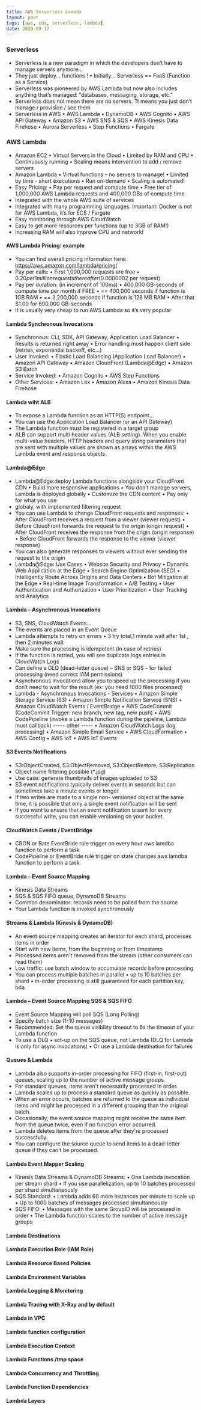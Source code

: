```yaml
---
title: AWS Serverless Lambda
layout: post
tags: [aws, cda, serverless, lambda]
date: 2020-09-17
---
```


### Serverless
-	Serverless is a new paradigm in which the developers don’t have to manage servers anymore…
-	They just deploy… functions !
•	Initially... Serverless == FaaS (Function as a Service)
-	Serverless was pioneered by AWS Lambda but now also includes anything that’s managed: “databases, messaging, storage, etc.”
-	Serverless does not mean there are no servers. Tt means you just don’t manage / provision / see them
- Serverless in AWS
•	AWS Lambda
•	DynamoDB
•	AWS Cognito
•	AWS API Gateway
•	Amazon S3
•	AWS SNS & SQS
•	AWS Kinesis Data Firehose
•	Aurora Serverless
•	Step Functions
•	Fargate
### AWS Lambda
- Amazon EC2
• Virtual Servers in the Cloud
• Limited by RAM and CPU
• Continuously running 
•	Scaling means intervention to add / remove servers
- Amazon Lambda
•	Virtual functions – no servers to manage!
•	Limited by time - short executions
•	Run on-demand
•	Scaling is automated!
- Easy Pricing:
•	Pay per request and compute time
•	Free tier of 1,000,000 AWS Lambda requests and 400,000 GBs of compute time
-	Integrated with the whole AWS suite of services
-	Integrated with many programming languages. Important: Docker is not for AWS Lambda, it’s for ECS / Fargate
-	Easy monitoring through AWS CloudWatch
-	Easy to get more resources per functions (up to 3GB of RAM!)
-	Increasing RAM will also improve CPU and network!
#### AWS Lambda Pricing: example
-	You can find overall pricing information here: https://aws.amazon.com/lambda/pricing/
-	Pay per calls:
•	First 1,000,000 requests are free
•	$0.20 per 1 million requests thereafter ($0.0000002 per request)
-	Pay per duration: (in increment of 100ms)
•	400,000 GB-seconds of compute time per month if FREE
•	== 400,000 seconds if function is 1GB RAM
•	== 3,200,000 seconds if function is 128 MB RAM
•	After that $1.00 for 600,000 GB-seconds
-	It is usually very cheap to run AWS Lambda so it’s very popular
#### Lambda Synchronous Invocations
-	Synchronous: CLI, SDK, API Gateway, Application Load Balancer
•	Results is returned right away
•	Error handling must happen client side (retries, exponential backoff, etc…)
-	User Invoked:
•	Elastic Load Balancing (Application Load Balancer)
•	Amazon API Gateway
•	Amazon CloudFront (Lambda@Edge)
•	Amazon S3 Batch
-	Service Invoked:
•	Amazon Cognito
•	AWS Step Functions
-	Other Services:
•	Amazon Lex
•	Amazon Alexa
•	Amazon Kinesis Data Firehose
#### Lambda wiht ALB
-	To expose a Lambda function as an HTTP(S) endpoint…
-	You can use the Application Load Balancer (or an API Gateway)
-	The Lambda function must be registered in a target group
- ALB can support multi header  values (ALB setting). When you enable multi-value headers, HTTP headers and query string parameters that are sent with multiple values are shown as arrays within the AWS Lambda event and response objects.
#### Lambda@Edge
-  Lambda@Edge:deploy Lambda functions alongside your CloudFront CDN
•	Build more responsive applications
•	You don’t manage servers, Lambda is deployed globally
•	Customize the CDN content
•	Pay only for what you use
- globaly, with implemented filtering request
- You can use Lambda to change CloudFront requests and responses:
•	After CloudFront receives a request from a viewer (viewer request)
•	Before CloudFront forwards the request to the origin (origin request)
•	After CloudFront receives the response from the origin (origin response)
•	Before CloudFront forwards the response to the viewer (viewer response)
- You can also generate responses to viewers without ever sending the request to the origin
- Lambda@Edge: Use Cases
•	Website Security and Privacy
•	Dynamic Web Application at the Edge
•	Search Engine Optimization (SEO)
•	Intelligently Route Across Origins and Data Centers
•	Bot Mitigation at the Edge
•	Real-time Image Transformation
•	A/B Testing
•	User Authentication and Authorization
•	User Prioritization
•	User Tracking and Analytics
#### Lambda – Asynchronous Invocations
- S3, SNS, CloudWatch Events…
-	The events are placed in an Event Queue
-	Lambda attempts to retry on errors
• 3 try total,1 minute wait after 1st , then 2 minutes wait
-	Make sure the processing is idempotent (in case of retries)
- If the function is retried, you will see duplicate logs entries in CloudWatch Logs
-	Can define a DLQ (dead-letter queue) – SNS or SQS – for failed processing (need correct IAM permissions)
-	Asynchronous invocations allow you to speed up the processing if you don’t need to wait for the result (ex: you need 1000 files processed)
- Lambda - Asynchronous Invocations - Services
•	Amazon Simple Storage Service (S3)
•	Amazon Simple Notification Service (SNS)
•	Amazon CloudWatch Events / EventBridge
•	AWS CodeCommit (CodeCommit Trigger: new branch, new tag, new push)
•	AWS CodePipeline (invoke a Lambda function during the pipeline, Lambda must callback)
----- other -----
•	Amazon CloudWatch Logs (log processing)
•	Amazon Simple Email Service
•	AWS CloudFormation
•	AWS Config
•	AWS IoT
•	AWS IoT Events

#### S3 Events Notifications
-	S3:ObjectCreated, S3:ObjectRemoved, S3:ObjectRestore, S3:Replication
-	Object name filtering possible (*.jpg)
-	Use case: generate thumbnails of images uploaded to S3
-	S3 event notifications typically deliver events
in seconds but can sometimes take a minute events or longer
-	If two writes are made to a single non- versioned object at the same time, it is possible that only a single event notification will be sent
-	If you want to ensure that an event notification is sent for every successful write, you can enable versioning on your bucket.
#### CloudWatch Events / EventBridge
- CRON or Rate EventBride rule trigger on every  hour aws lamdba function to perform a task
- CodePipeline or  EventBride rule trigger on state changes aws lamdba function to perform a task
#### Lambda – Event Source Mapping
- Kinesis Data Streams
-	SQS & SQS FIFO queue, DynamoDB Streams
-	Common denominator: records need to be polled from the source
-	Your Lambda function is invoked synchronously
#### Streams & Lambda	(Kinesis & DynamoDB)
- An event source mapping creates an iterator for each shard, processes items in order
-	Start with new items, from the beginning or from timestamp
-	Processed items aren't removed from the stream (other consumers can read them)
-	Low traffic: use batch window to accumulate records before processing
-	You can process multiple batches in parallel
•	up to 10 batches per shard
•	in-order processing is still guaranteed for each partition key,
bda
#### Lambda – Event Source Mapping SQS & SQS FIFO
- Event Source Mapping will poll SQS (Long Polling)
-	Specify batch size (1-10 messages)
-	Recommended: Set the queue visibility timeout to 6x the timeout of your Lambda function
-	To use a DLQ
•	set-up on the SQS queue, not Lambda (DLQ for Lambda is only for async invocations)
•	Or use a Lambda destination for failures
#### Queues & Lambda
-	Lambda also supports in-order processing for FIFO (first-in, first-out) queues,
scaling up to the number of active message groups.
-	For standard queues, items aren't necessarily processed in order.
-	Lambda scales up to process a standard queue as quickly as possible.
-	When an error occurs, batches are returned to the queue as individual items and might be processed in a different grouping than the original batch.
-	Occasionally, the event source mapping might receive the same item from the queue twice, even if no function error occurred.
-	Lambda deletes items from the queue after they're processed successfully.
-	You can configure the source queue to send items to a dead-letter queue if they can't be processed.
#### Lambda	Event	Mapper Scaling
- Kinesis Data Streams & DynamoDB Streams:
•	One Lambda invocation per stream shard
•	If you use parallelization, up to 10 batches processed per shard simultaneously
-	SQS Standard:
•	Lambda adds 60 more instances per minute to scale up
•	Up to 1000 batches of messages processed simultaneously
-	SQS FIFO:
•	Messages with the same GroupID will be processed in order
•	The Lambda function scales to the number of active message groups
#### Lambda Destinations
#### Lambda Execution Role (IAM Role)
#### Lambda Resource Based	Policies
#### Lambda Environment Variables
#### Lambda Logging	& Monitoring
#### Lambda Tracing	with X-Ray and by default
#### Lambda in VPC
#### Lambda function configuration
#### Lambda Execution Context
#### Lambda	Functions /tmp space
#### Lambda Concurrency and	Throttling
#### Lambda	Function Dependencies
#### Lambda	Layers
